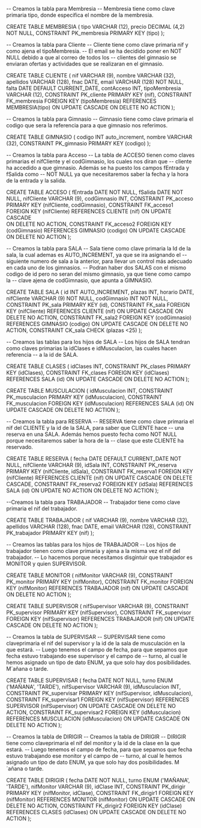 -- Creamos la tabla para Membresia
-- Membresia tiene como clave primaria tipo, donde especifica el nombre de la membresia.

CREATE TABLE MEMBRESIA (
    tipo VARCHAR (12),
    precio DECIMAL (4,2) NOT NULL,
    CONSTRAINT PK_membresia PRIMARY KEY (tipo)
);

-- Creamos la tabla para Cliente
-- Cliente tiene como clave primaria nif y como ajena el tipoMembresia.
-- El email se ha decidido poner en NOT NULL debido a que al correo de todos los
-- clientes del gimnasio se enviaran ofertas y actividades que se realizaran en el gimnasio.

CREATE TABLE CLIENTE (
    nif VARCHAR (9),
    nombre VARCHAR (32),
    apellidos VARCHAR (128),
    fnac DATE,
    email VARCHAR (128) NOT NULL,
    falta DATE DEFAULT CURRENT_DATE,
    contAcceso INT,
    tipoMembresia VARCHAR (12),
    CONSTRAINT PK_cliente PRIMARY KEY (nif),
    CONSTRAINT FK_membresia FOREIGN KEY (tipoMembresia) REFERENCES MEMBRESIA(tipo)
        ON UPDATE CASCADE
        ON DELETE NO ACTION
);

-- Creamos la tabla para Gimnasio
-- Gimnasio tiene como clave primaria el codigo que sera la referencia para a que gimnasio nos referimos.

CREATE TABLE GIMNASIO (
    codigo INT auto_increment,
    nombre VARCHAR (32),
    CONSTRAINT PK_gimnasio PRIMARY KEY (codigo)
);

-- Creamos la tabla para Acceso
-- La tabla de ACCESO tienen como claves primarias el nifCliente y el codGimnasio, los cuales nos diran que
-- cliente ha accedido a que gimnasio. Además se ha puesto los campos fEntrada y fSalida como 
-- NOT NULL ya que necesitaremos saber la fecha y la hora de la entrada y la salida.

CREATE TABLE ACCESO (
    fEntrada DATE NOT NULL,
    fSalida DATE NOT NULL,
    nifCliente VARCHAR (9),
    codGimnasio INT,
    CONSTRAINT PK_acceso PRIMARY KEY (nifCliente, codGimnasio),
    CONSTRAINT FK_acceso1 FOREIGN KEY (nifCliente) REFERENCES CLIENTE (nif)
        ON UPDATE CASCADE  
        ON DELETE NO ACTION,
    CONSTRAINT FK_acceso2 FOREIGN KEY (codGimnasio) REFERENCES GIMNASIO (codigo)
        ON UPDATE CASCADE  
        ON DELETE NO ACTION
);

-- Creamos la tabla para SALA
-- Sala tiene como clave primaria la Id de la sala, la cual ademas es AUTO_INCREMENT, ya que se ira asignando el 
-- siguiente numero de sala a la anterior, para llevar un control más adecuado en cada uno de los gimnasios.
-- Podran haber dos SALAS con el mismo codigo de id pero no seran del mismo gimnasio, ya que tiene como campo la 
-- clave ajena de codGimnasio, que apunta a GIMNASIO.

CREATE TABLE SALA (
    id INT AUTO_INCREMENT,
    plazas INT,
    horario DATE,
    nifCliente VARCHAR (9) NOT NULL,
    codGimnasio INT NOT NULL,
    CONSTRAINT PK_sala PRIMARY KEY (id),
    CONSTRAINT FK_sala FOREIGN KEY (nifCliente) REFERENCES CLIENTE (nif)
        ON UPDATE CASCADE
        ON DELETE NO ACTION,
        CONSTRAINT FK_sala2 FOREIGN KEY (codGimnasio) REFERENCES GIMNASIO (codigo)
        ON UPDATE CASCADE
        ON DELETE NO ACTION,
    CONSTRAINT CK_sala CHECK (plazas <25)
);

-- Creamos las tablas para los hijos de SALA
-- Los hijos de SALA tendran como claves primarias la idClases e idMusculacion, las cuales hacen referencia
-- a la id de SALA.

CREATE TABLE CLASES (
    idClases INT,
    CONSTRAINT PK_clases PRIMARY KEY (idClases),
    CONSTRAINT FK_clases FOREIGN KEY (idClases) REFERENCES SALA (id)
        ON UPDATE CASCADE
        ON DELETE NO ACTION
);

CREATE TABLE MUSCULACION (
    idMusculacion INT,
    CONSTRAINT PK_musculacion PRIMARY KEY (idMusculacion),
    CONSTRAINT FK_musculacion FOREIGN KEY (idMusculacion) REFERENCES SALA (id)
        ON UPDATE CASCADE
        ON DELETE NO ACTION
);

-- Creamos la tabla para RESERVA
-- RESERVA tiene como clave primaria el nif del CLIENTE y la id de la SALA, para saber que CLIENTE hace
-- una reserva en una SALA. Además hemos puesto fecha como NOT NULL porque necesitaremos saber la hora de la 
-- clase que este CLIENTE ha reservado.

CREATE TABLE RESERVA (
    fecha DATE DEFAULT CURRENT_DATE NOT NULL,
    nifCliente VARCHAR (9),
    idSala INT,
    CONSTRAINT PK_reserva PRIMARY KEY (nifCliente, idSala),
    CONSTRAINT FK_reserva1 FOREIGN KEY (nifCliente) REFERENCES CLIENTE (nif)
        ON UPDATE CASCADE
        ON DELETE CASCADE,
    CONSTRAINT FK_reserva2 FOREIGN KEY (idSala) REFERENCES SALA (id)
        ON UPDATE NO ACTION
        ON DELETE NO ACTION
);

--Creamos la tabla para TRABAJADOR
-- Trabajador tiene como clave primaria el nif del trabajador.

CREATE TABLE TRABAJADOR (
    nif VARCHAR (9),
    nombre VARCHAR (32),
    apellidos VARCHAR (128),
    fnac DATE,
    email VARCHAR (128),
    CONSTRAINT PK_trabajador PRIMARY KEY (nif)
);

-- Creamos las tablas para los hijos de TRABAJADOR
-- Los hijos de trabajador tienen como clave primaria y ajena a la misma vez el nif del trabajador.
-- Lo hacemos porque necesitamos disgintuir que trabajador es MONITOR y quien SUPERVISOR.

CREATE TABLE MONITOR (
    nifMonitor VARCHAR (9),
    CONSTRAINT PK_monitor PRIMARY KEY (nifMonitor),
    CONSTRAINT FK_monitor FOREIGN KEY (nifMonitor) REFERENCES TRABAJADOR (nif)
        ON UPDATE CASCADE
        ON DELETE NO ACTION
);

CREATE TABLE SUPERVISOR (
    nifSupervisor VARCHAR (9),
    CONSTRAINT PK_supervisor PRIMARY KEY (nifSupervisor),
    CONSTRAINT FK_supervisor FOREIGN KEY (nifSupervisor) REFERENCES TRABAJADOR (nif)
        ON UPDATE CASCADE
        ON DELETE NO ACTION
);

-- Creamos la tabla de SUPERVISAR
-- SUPERVISAR tiene como claveprimaria el nif del supervisor y la id de la sala de musculación en la que estará.
-- Luego tenemos el campo de fecha, para que sepamos que fecha estuvo trabajando ese supervisor y el campo de 
-- turno, al cual le hemos asignado un tipo de dato ENUM, ya que solo hay dos posibilidades. M´añana o tarde.

CREATE TABLE SUPERVISAR (
    fecha DATE NOT NULL,
    turno ENUM ('MAÑANA', 'TARDE'),
    nifSupervisor VARCHAR (9),
    idMusculacion INT,
    CONSTRAINT PK_supervisar PRIMARY KEY (nifSupervisor, idMusculacion),
    CONSTRAINT FK_supervisar1 FOREIGN KEY (nifSupervisor) REFERENCES SUPERVISOR (nifSupervisor)
        ON UPDATE CASCADE
        ON DELETE NO ACTION,
    CONSTRAINT FK_supervisar2 FOREIGN KEY (idMusculacion) REFERENCES MUSCULACION (idMusculacion)
        ON UPDATE CASCADE
        ON DELETE NO ACTION
);

-- Creamos la tabla de DIRIGIR
-- Creamos la tabla de DIRIGIR
-- DIRIGIR tiene como claveprimaria el nif del monitor y la id de la clase en la que estará.
-- Luego tenemos el campo de fecha, para que sepamos que fecha estuvo trabajando ese monitor y el campo de 
-- turno, al cual le hemos asignado un tipo de dato ENUM, ya que solo hay dos posibilidades. M´añana o tarde.

CREATE TABLE DIRIGIR (
    fecha DATE NOT NULL,
    turno ENUM ('MAÑANA', 'TARDE'),
    nifMonitor VARCHAR (9),
    idClase INT,
    CONSTRAINT PK_dirigir PRIMARY KEY (nifMonitor, idClase),
    CONSTRAINT FK_dirigir1 FOREIGN KEY (nifMonitor) REFERENCES MONITOR (nifMonitor)
        ON UPDATE CASCADE
        ON DELETE NO ACTION,
    CONSTRAINT FK_dirigir2 FOREIGN KEY (idClase) REFERENCES CLASES (idClases)
        ON UPDATE CASCADE
        ON DELETE NO ACTION
);

